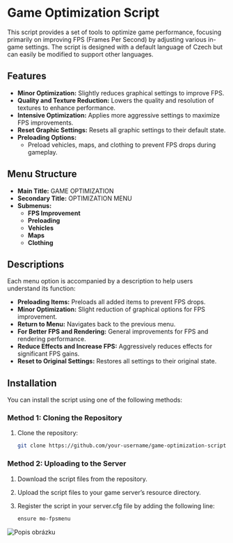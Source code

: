 # Game Optimization Script

This script provides a set of tools to optimize game performance, focusing primarily on improving FPS (Frames Per Second) by adjusting various in-game settings. The script is designed with a default language of Czech but can easily be modified to support other languages.

## Features

- **Minor Optimization:** Slightly reduces graphical settings to improve FPS.
- **Quality and Texture Reduction:** Lowers the quality and resolution of textures to enhance performance.
- **Intensive Optimization:** Applies more aggressive settings to maximize FPS improvements.
- **Reset Graphic Settings:** Resets all graphic settings to their default state.
- **Preloading Options:** 
  - Preload vehicles, maps, and clothing to prevent FPS drops during gameplay.
  
## Menu Structure

- **Main Title:** GAME OPTIMIZATION
- **Secondary Title:** OPTIMIZATION MENU
- **Submenus:**
  - **FPS Improvement**
  - **Preloading**
  - **Vehicles**
  - **Maps**
  - **Clothing**

## Descriptions

Each menu option is accompanied by a description to help users understand its function:

- **Preloading Items:** Preloads all added items to prevent FPS drops.
- **Minor Optimization:** Slight reduction of graphical options for FPS improvement.
- **Return to Menu:** Navigates back to the previous menu.
- **For Better FPS and Rendering:** General improvements for FPS and rendering performance.
- **Reduce Effects and Increase FPS:** Aggressively reduces effects for significant FPS gains.
- **Reset to Original Settings:** Restores all settings to their original state.

## Installation

You can install the script using one of the following methods:

### Method 1: Cloning the Repository

1. Clone the repository:
   ```bash
   git clone https://github.com/your-username/game-optimization-script.git

### Method 2: Uploading to the Server

1. Download the script files from the repository.

2. Upload the script files to your game server’s resource directory.

3. Register the script in your server.cfg file by adding the following line:
   ```bash
   ensure mo-fpsmenu

![Popis obrázku](https://cdn.discordapp.com/attachments/1261830609039392869/1276936465116303460/image.png?ex=66cb5741&is=66ca05c1&hm=13ba01e85b6f9e936772c3093bb1d1cfb99534375101ce4a8ecce8fbfd95d3ad&)
